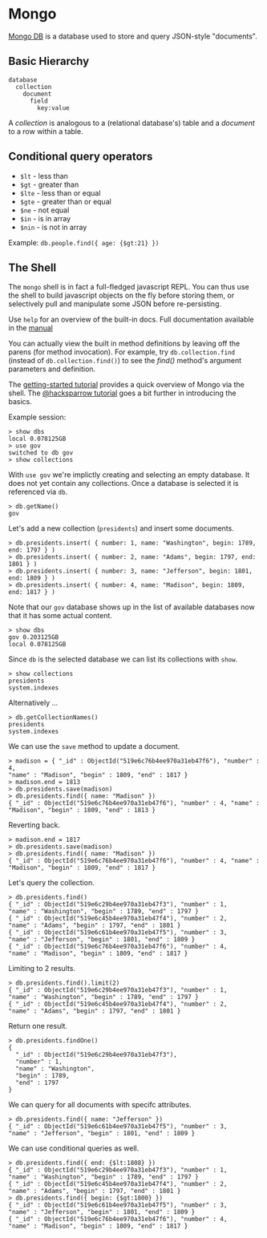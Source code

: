 Mongo
=====

[Mongo DB](http://docs.mongodb.org/manual/) is a database used to store and query JSON-style "documents".


## Basic Hierarchy

    database 
      collection
        document 
          field 
            key:value

A *collection* is analogous to a (relational database's) table and a *document* to a row within a table.


## Conditional query operators

* `$lt` - less than
* `$gt` - greater than
* `$lte` - less than or equal
* `$gte` - greater than or equal
* `$ne` - not equal
* `$in` - is in array
* `$nin` - is not in array

Example: `db.people.find({ age: {$gt:21} })`


## The Shell

The `mongo` shell is in fact a full-fledged javascript REPL.  You can thus use the shell to build javascript objects on the fly before storing them, or selectively pull and manipulate some JSON before re-persisting.

Use `help` for an overview of the built-in docs. Full documentation available in the [manual](http://docs.mongodb.org/manual/mongo/#the-mongo-shell)

You can actually view the built in method definitions by leaving off the parens (for method invocation).  For example, try `db.collection.find` (instead of `db.collection.find()`) to see the *find()* method's argument parameters and definition.

The [getting-started tutorial](http://docs.mongodb.org/manual/tutorial/getting-started/) provides a quick overview of Mongo via the shell. The [@hacksparrow tutorial](http://www.hacksparrow.com/the-mongodb-tutorial.html) goes a bit further in introducing the basics.

Example session:

    > show dbs
    local 0.078125GB
    > use gov
    switched to db gov
    > show collections

With `use gov` we're implictly creating and selecting an empty database.  It does not yet contain any collections.  Once a database is selected it is referenced via `db`.

    > db.getName()
    gov

Let's add a new collection (`presidents`) and insert some documents.

    > db.presidents.insert( { number: 1, name: "Washington", begin: 1789, end: 1797 } )
    > db.presidents.insert( { number: 2, name: "Adams", begin: 1797, end: 1801 } )
    > db.presidents.insert( { number: 3, name: "Jefferson", begin: 1801, end: 1809 } )
    > db.presidents.insert( { number: 4, name: "Madison", begin: 1809, end: 1817 } )

Note that our `gov` database shows up in the list of available databases now that it has some actual content.

    > show dbs
    gov 0.203125GB
    local 0.078125GB

Since `db` is the selected database we can list its collections with `show`.

    > show collections
    presidents
    system.indexes

Alternatively ...

    > db.getCollectionNames()
    presidents
    system.indexes

We can use the `save` method to update a document.

    > madison = { "_id" : ObjectId("519e6c76b4ee970a31eb47f6"), "number" : 4, 
    "name" : "Madison", "begin" : 1809, "end" : 1817 }
    > madison.end = 1813
    > db.presidents.save(madison)
    > db.presidents.find({ name: "Madison" })
    { "_id" : ObjectId("519e6c76b4ee970a31eb47f6"), "number" : 4, "name" :
    "Madison", "begin" : 1809, "end" : 1813 }

Reverting back.

    > madison.end = 1817
    > db.presidents.save(madison)
    > db.presidents.find({ name: "Madison" })
    { "_id" : ObjectId("519e6c76b4ee970a31eb47f6"), "number" : 4, "name" :
    "Madison", "begin" : 1809, "end" : 1817 }

Let's query the collection.

    > db.presidents.find()
    { "_id" : ObjectId("519e6c29b4ee970a31eb47f3"), "number" : 1, 
    "name" : "Washington", "begin" : 1789, "end" : 1797 }
    { "_id" : ObjectId("519e6c45b4ee970a31eb47f4"), "number" : 2, 
    "name" : "Adams", "begin" : 1797, "end" : 1801 }
    { "_id" : ObjectId("519e6c61b4ee970a31eb47f5"), "number" : 3, 
    "name" : "Jefferson", "begin" : 1801, "end" : 1809 }
    { "_id" : ObjectId("519e6c76b4ee970a31eb47f6"), "number" : 4, 
    "name" : "Madison", "begin" : 1809, "end" : 1817 }

Limiting to 2 results.

    > db.presidents.find().limit(2)
    { "_id" : ObjectId("519e6c29b4ee970a31eb47f3"), "number" : 1, 
    "name" : "Washington", "begin" : 1789, "end" : 1797 }
    { "_id" : ObjectId("519e6c45b4ee970a31eb47f4"), "number" : 2, 
    "name" : "Adams", "begin" : 1797, "end" : 1801 }

Return one result.

    > db.presidents.findOne()
    {
      "_id" : ObjectId("519e6c29b4ee970a31eb47f3"),
      "number" : 1,
      "name" : "Washington",
      "begin" : 1789,
      "end" : 1797
    }

We can query for all documents with specifc attributes.

    > db.presidents.find({ name: "Jefferson" })
    { "_id" : ObjectId("519e6c61b4ee970a31eb47f5"), "number" : 3, 
    "name" : "Jefferson", "begin" : 1801, "end" : 1809 }

We can use conditional queries as well.

    > db.presidents.find({ end: {$lt:1808} })
    { "_id" : ObjectId("519e6c29b4ee970a31eb47f3"), "number" : 1, 
    "name" : "Washington", "begin" : 1789, "end" : 1797 }
    { "_id" : ObjectId("519e6c45b4ee970a31eb47f4"), "number" : 2, 
    "name" : "Adams", "begin" : 1797, "end" : 1801 }
    > db.presidents.find({ begin: {$gt:1800} })
    { "_id" : ObjectId("519e6c61b4ee970a31eb47f5"), "number" : 3, 
    "name" : "Jefferson", "begin" : 1801, "end" : 1809 }
    { "_id" : ObjectId("519e6c76b4ee970a31eb47f6"), "number" : 4, 
    "name" : "Madison", "begin" : 1809, "end" : 1817 }
